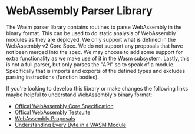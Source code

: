 # WebAssembly Parser Library

The Wasm parser library contains routines to parse WebAssembly in the binary format. This can be used to do static analysis of WebAssembly modules as they are deployed.
We only support what is defined in the WebAssembly v2 Core Spec. We do not support any proposals that have not been merged into the spec. We may choose to add some
support for extra functionality as we make use of it in the Wasm subsystem. Lastly, this is not a full parser, but only parses the "API" so to speak of a module. Specifically
that is imports and exports of the defined types and excludes parsing instructions (function bodies).

If you're looking to develop this library or make changes the following links maybe helpful to understand WebAssembly's binary format:

* [Offical WebAssembly Core Specification](https://webassembly.github.io/spec/core/)
* [Offical WebAssembly Testsuite](https://github.com/WebAssembly/testsuite)
* [WebAssembly Proposals](https://github.com/WebAssembly/proposals)
* [Understanding Every Byte in a WASM Module](https://danielmangum.com/posts/every-byte-wasm-module/)
